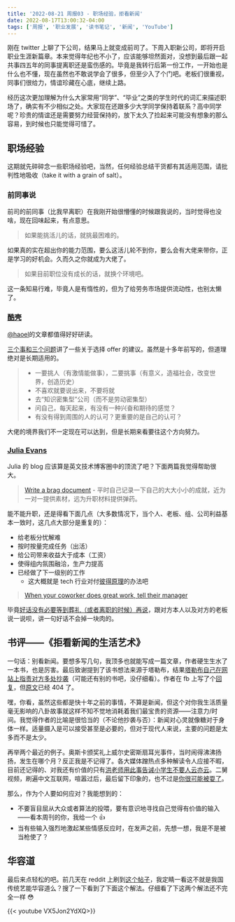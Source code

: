 ```yaml
---
title: '2022-08-21 周报03 - 职场经验，拒看新闻'
date: 2022-08-17T13:00:32-04:00
tags: ['周报', '职业发展', '读书笔记', '新闻', 'YouTube']
---
```


刚在 twitter 上聊了下公司，结果马上就变成前司了。下周入职新公司，即将开启职业生涯新篇章。本来觉得年纪也不小了，应该能够坦然面对，没想到最后跟一起共事四五年的同事提离职还是蛮伤感的。毕竟是我转行后第一份工作，一开始也是什么也不懂，现在虽然也不敢说学会了很多，但至少入了个门吧。老板们很重视，同事们很给力，情谊珍藏在心底，继续上路。

经历这次更加理解为什么大家常用“同学”、“毕业”之类的学生时代的词汇来描述职场了，确实有不少相似之处。大家现在还跟多少大学同学保持着联系？高中同学呢？珍贵的情谊还是需要努力经营保持的，放下太久了捡起来可能没有想象的那么容易，到时候也只能觉得可惜了。

## 职场经验

这期就先碎碎念一些职场经验吧，当然，任何经验总结干货都有其适用范围，请批判性地吸收（take it with a grain of salt）。

### 前同事说

前司的前同事（比我早离职）在我刚开始很懵懂的时候跟我说的，当时觉得也没啥，现在回味起来，有点意思。

> 如果能挑活儿的话，就挑最困难的。

如果真的实在超出你的能力范围，要么这活儿轮不到你，要么会有大佬来带你，正是学习的好机会。久而久之你就成为大佬了。

> 如果目前职位没有成长的话，就换个环境吧。

这一条知易行难，毕竟人是有惰性的，但为了给劳务市场提供流动性，也别太懒了。

### [酷壳](https://coolshell.cn/)

[@haoel](https://twitter.com/haoel)的文章都值得好好研读。

[三个事和三个问题](https://coolshell.cn/articles/6142.html)讲了一些关于选择 offer 的建议。虽然是十多年前写的，但道理绝对是长期适用的。

> - 一要挑人（有激情能做事），二要挑事（有意义，造福社会，改变世界，创造历史）
> - 不喜欢就要说出来，不要将就
> - 去“知识密集型”公司（而不是劳动密集型）
> - 问自己，每天起来，有没有一种兴奋和期待的感觉？
> - 有没有得到周围的人的认可？更重要的是自己的认可？

大佬的境界我们不一定现在可以达到，但是长期来看要往这个方向努力。

### [Julia Evans](https://jvns.ca/)

Julia 的 blog 应该算是英文技术博客圈中的顶流了吧？下面两篇我觉得帮助很大。

> [Write a brag document](https://jvns.ca/blog/brag-documents/) - 平时自己记录一下自己的大大小小的成就，近为一对一提供素材，远为升职材料提供弹药。

能不能升职，还是得看下面几点（大多数情况下，当个人、老板、组、公司利益基本一致时，这几点大部分是重复的）：

- 给老板分忧解难
- 按时按量完成任务（出活）
- 给公司带来收益大于成本（工资）
- 使得组内氛围融洽，生产力提高
- 已经做了下一级别的工作
  - 这大概就是 tech 行业对付[彼得原理](https://zh.wikipedia.org/wiki/%E5%BD%BC%E5%BE%97%E5%8E%9F%E7%90%86)的办法吧

> [When your coworker does great work, tell their manager](https://jvns.ca/blog/2020/07/14/when-your-coworker-does-great-work-tell-their-manager/)

毕竟[好话没有必要等到葬礼（或者离职的时候）再说](https://charity.wtf/2022/08/15/giving-good-feedback-consider-the-ratio/)，跟对方本人以及对方的老板说一说呗，讲一句好话不会掉一块肉的。

## 书评——《拒看新闻的生活艺术》

一句话：别看新闻。要想多写几句，我顶多也就能写成一篇文章，作者硬生生水了一本书，也是厉害。最后致谢提到了该书想法来源于塔勒布，结果[塔勒布自己在网站上指责对方多处抄袭](https://www.fooledbyrandomness.com/dobelli.htm)（可能还有别的书吧，没仔细看）。作者在 fb 上写了个[回复](https://www.facebook.com/dobelli/posts/public-letter-to-my-once-friend-nassim-talebhttpwwwdobellicomthe-taleb-problem/620941401259939/)，但[原文](http://www.dobelli.com/the-taleb-problem)已经 404 了。

嘿，你看，虽然这些都是快十年之前的事情，不算是新闻，但这个对你我生活质量毫无影响的八卦故事就这样不知不觉地消耗着我们最宝贵的资源——注意力/时间。我觉得作者的比喻是很恰当的（不论他抄袭与否）：新闻对心灵就像糖对于身体一样。适量摄入是可以接受甚至是必要的，但对于现代人来说，主要的问题是太多而不是太少。

再举两个最近的例子。奥斯卡颁奖礼上威尔史密斯扇耳光事件，当时闹得沸沸扬扬，发生在哪个月？反正我是不记得了。各大媒体蹭热点多种解读令人应接不暇，目前还记得的、对我还有价值的只有[洪老师用此事告诫小学生不要人云亦云](https://www.facebook.com/hhsleo/posts/5543635368999794)。二舅视频，刷遍中文互联网，喧嚣过后，最后留下印象的，也不过是[你很可能被耍了](https://mp.weixin.qq.com/s/xiPuNCkw556B5xUqyE0FRA)。

那么，作为个人要如何应对？我能想到的：

- 不要盲目屈从大众或者算法的投喂，要有意识地寻找自己觉得有价值的输入——看本周刊的你，我给一个 👍
- 当有些输入强烈地激起某些情感反应时，在发声之前，先想一想，我是不是被当枪使了？

## 华容道

最后来点轻松的吧。前几天在 reddit 上刷到[这个帖子](https://www.reddit.com/r/oddlysatisfying/comments/wcss34/remove_the_red_dot/)，我定睛一看这不就是我国传统艺能华容道么？搜了一下看到了下面这个解法。仔细看了下这两个解法还不完全一样 😳

{{< youtube VX5Jon2YdXQ>}}

